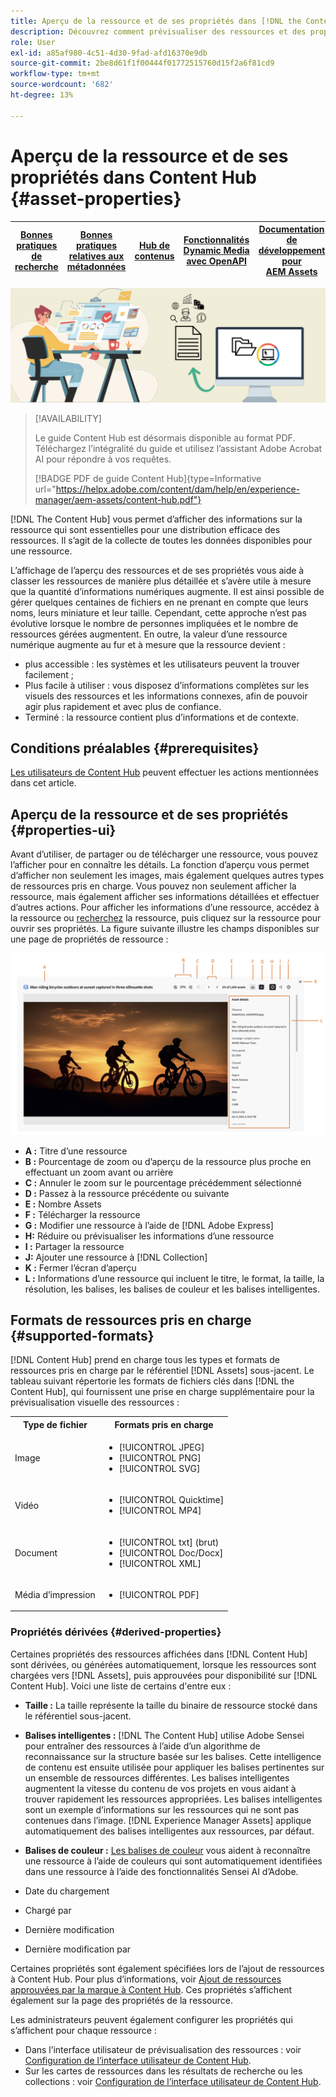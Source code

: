 ```yaml
---
title: Aperçu de la ressource et de ses propriétés dans [!DNL the Content Hub]
description: Découvrez comment prévisualiser des ressources et des propriétés dans [!DNL Content Hub]
role: User
exl-id: a85af980-4c51-4d30-9fad-afd16370e9db
source-git-commit: 2be8d61f1f00444f01772515760d15f2a6f81cd9
workflow-type: tm+mt
source-wordcount: '682'
ht-degree: 13%

---
```


# Aperçu de la ressource et de ses propriétés dans Content Hub {#asset-properties}

| [Bonnes pratiques de recherche](/help/assets/search-best-practices.md) | [Bonnes pratiques relatives aux métadonnées](/help/assets/metadata-best-practices.md) | [Hub de contenus](/help/assets/product-overview.md) | [Fonctionnalités Dynamic Media avec OpenAPI](/help/assets/dynamic-media-open-apis-overview.md) | [Documentation de développement pour AEM Assets](https://developer.adobe.com/experience-cloud/experience-manager-apis/) |
| ------------- | --------------------------- |---------|----|-----|

![Image de bannière de métadonnées](assets/metadata-banner-image.png)

>[!AVAILABILITY]
>
>Le guide Content Hub est désormais disponible au format PDF. Téléchargez l’intégralité du guide et utilisez l’assistant Adobe Acrobat AI pour répondre à vos requêtes.
>
>[!BADGE PDF de guide Content Hub]{type=Informative url="https://helpx.adobe.com/content/dam/help/en/experience-manager/aem-assets/content-hub.pdf"}

[!DNL The Content Hub] vous permet d’afficher des informations sur la ressource qui sont essentielles pour une distribution efficace des ressources. Il s’agit de la collecte de toutes les données disponibles pour une ressource.

L’affichage de l’aperçu des ressources et de ses propriétés vous aide à classer les ressources de manière plus détaillée et s’avère utile à mesure que la quantité d’informations numériques augmente. Il est ainsi possible de gérer quelques centaines de fichiers en ne prenant en compte que leurs noms, leurs miniature et leur taille. Cependant, cette approche n’est pas évolutive lorsque le nombre de personnes impliquées et le nombre de ressources gérées augmentent. En outre, la valeur d’une ressource numérique augmente au fur et à mesure que la ressource devient :

* plus accessible : les systèmes et les utilisateurs peuvent la trouver facilement ;
* Plus facile à utiliser : vous disposez d’informations complètes sur les visuels des ressources et les informations connexes, afin de pouvoir agir plus rapidement et avec plus de confiance.
* Terminé : la ressource contient plus d’informations et de contexte.

## Conditions préalables {#prerequisites}

[Les utilisateurs de Content Hub](deploy-content-hub.md#onboard-content-hub-users) peuvent effectuer les actions mentionnées dans cet article.

## Aperçu de la ressource et de ses propriétés {#properties-ui}

Avant d’utiliser, de partager ou de télécharger une ressource, vous pouvez l’afficher pour en connaître les détails. La fonction d’aperçu vous permet d’afficher non seulement les images, mais également quelques autres types de ressources pris en charge. Vous pouvez non seulement afficher la ressource, mais également afficher ses informations détaillées et effectuer d’autres actions. Pour afficher les informations d’une ressource, accédez à la ressource ou [recherchez](search-assets.md) la ressource, puis cliquez sur la ressource pour ouvrir ses propriétés. La figure suivante illustre les champs disponibles sur une page de propriétés de ressource :

![Propriétés d’une interface utilisateur de ressource](assets/properties-ui.png)

* **A :** Titre d’une ressource
* **B :** Pourcentage de zoom ou d’aperçu de la ressource plus proche en effectuant un zoom avant ou arrière
* **C :** Annuler le zoom sur le pourcentage précédemment sélectionné
* **D :** Passez à la ressource précédente ou suivante
* **E :** Nombre Assets
* **F :** Télécharger la ressource
* **G :** Modifier une ressource à l’aide de [!DNL Adobe Express]
* **H:** Réduire ou prévisualiser les informations d’une ressource
* **I :** Partager la ressource
* **J:** Ajouter une ressource à [!DNL Collection]
* **K :** Fermer l’écran d’aperçu
* **L :** Informations d’une ressource qui incluent le titre, le format, la taille, la résolution, les balises, les balises de couleur et les balises intelligentes.

## Formats de ressources pris en charge {#supported-formats}

[!DNL Content Hub] prend en charge tous les types et formats de ressources pris en charge par le référentiel [!DNL Assets] sous-jacent. Le tableau suivant répertorie les formats de fichiers clés dans [!DNL the Content Hub], qui fournissent une prise en charge supplémentaire pour la prévisualisation visuelle des ressources :

<table> 
    <tbody>
     <tr>
      <th><strong>Type de fichier</strong></th>
      <th><strong>Formats pris en charge</strong></th>
     </tr>
     <tr>
      <td>Image</td>
      <td>
        <ul>
            <li>[!UICONTROL JPEG]</li> 
            <li>[!UICONTROL PNG]</li> 
            <li>[!UICONTROL SVG]</li>
        </ul>
      </td>
     </tr>
     <tr>
      <td>Vidéo</td>
      <td>
        <ul>
            <li>[!UICONTROL Quicktime]</li>  
            <li>[!UICONTROL MP4]</li> 
        </ul>
      </td>
     </tr>
      <tr>
      <td>Document</td>
      <td>
        <ul>
            <li>[!UICONTROL txt] (brut)</li>  
            <li>[!UICONTROL Doc/Docx]</li> 
            <li>[!UICONTROL XML]</li>
        </ul>
      </td>
     </tr>
     <tr>
      <td>Média d’impression</td>
      <td>
        <ul>
            <li>[!UICONTROL PDF]</li>  
        </ul>
      </td>
     </tr>  
    </tbody>
   </table>

### Propriétés dérivées {#derived-properties}

Certaines propriétés des ressources affichées dans [!DNL Content Hub] sont dérivées, ou générées automatiquement, lorsque les ressources sont chargées vers [!DNL Assets], puis approuvées pour disponibilité sur [!DNL Content Hub]. Voici une liste de certains d&#39;entre eux :

* **Taille :** La taille représente la taille du binaire de ressource stocké dans le référentiel sous-jacent.

<!--* **Tags:** Tags help you categorize assets that can be browsed and searched more efficiently. Tagging helps in propagating the appropriate taxonomy to other users and workflows. -->

* **Balises intelligentes :** [!DNL The Content Hub] utilise Adobe Sensei pour entraîner des ressources à l’aide d’un algorithme de reconnaissance sur la structure basée sur les balises. Cette intelligence de contenu est ensuite utilisée pour appliquer les balises pertinentes sur un ensemble de ressources différentes. Les balises intelligentes augmentent la vitesse du contenu de vos projets en vous aidant à trouver rapidement les ressources appropriées. Les balises intelligentes sont un exemple d’informations sur les ressources qui ne sont pas contenues dans l’image. [!DNL Experience Manager Assets] applique automatiquement des balises intelligentes aux ressources, par défaut.

* **Balises de couleur :** [ Les balises de couleur](#https://experienceleague.adobe.com/docs/experience-manager-cloud-service/content/assets/manage/color-tag-images.html?lang=en) vous aident à reconnaître une ressource à l’aide de couleurs qui sont automatiquement identifiées dans une ressource à l’aide des fonctionnalités Sensei AI d’Adobe.

* Date du chargement

* Chargé par

* Dernière modification

* Dernière modification par

Certaines propriétés sont également spécifiées lors de l’ajout de ressources à Content Hub. Pour plus d’informations, voir [Ajout de ressources approuvées par la marque à Content Hub](upload-brand-approved-assets.md). Ces propriétés s’affichent également sur la page des propriétés de la ressource.

Les administrateurs peuvent également configurer les propriétés qui s’affichent pour chaque ressource :

* Dans l’interface utilisateur de prévisualisation des ressources : voir [Configuration de l’interface utilisateur de Content Hub](configure-content-hub-ui-options.md#configure-asset-details-content-hub).
* Sur les cartes de ressources dans les résultats de recherche ou les collections : voir [Configuration de l’interface utilisateur de Content Hub](configure-content-hub-ui-options.md#asset-card).

<!--

### Date range {#date-range} 

The date range allows you to select dates you want to see the assets. You can customize date range by choosing the start and end dates. 

-->
